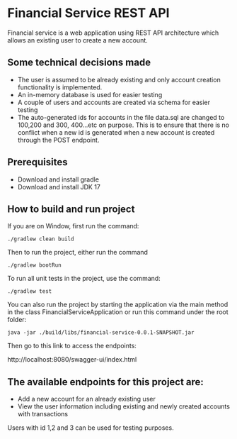 # Financial Service REST API
Financial service is a web application using REST API architecture which allows an existing user to create a  new account.

## Some technical decisions made

- The user is assumed to be already existing and only account creation functionality is implemented.
- An in-memory database is used for easier testing
- A couple of users and accounts are created via schema for easier testing
- The auto-generated ids for accounts in the file data.sql are changed to 100,200 and 300, 400...etc on purpose. This is to ensure that there is 
no conflict when a new id is generated when a new account is created through the POST endpoint.

## Prerequisites
- Download and install gradle
- Download and install JDK 17

## How to build and run project

If you are on Window, first run the command:

`./gradlew clean build`

Then to run the project, either run the command

`./gradlew bootRun`

To run all unit tests in the project, use the command:

`./gradlew test`

You can also run the project by starting the application via the main method in the class 
FinancialServiceApplication or run this command under the root folder:

`java -jar ./build/libs/financial-service-0.0.1-SNAPSHOT.jar`

Then go to this link to access the endpoints:

http://localhost:8080/swagger-ui/index.html

## The available endpoints for this project are:
* Add a new account for an already existing user
* View the user information including existing and newly created accounts with transactions

Users with id 1,2 and 3 can be used for testing purposes. 
